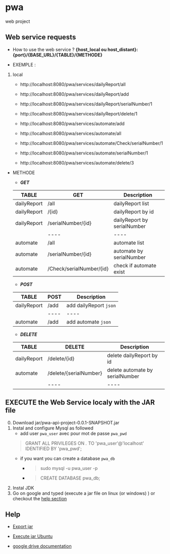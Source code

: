 # pwa
web project 

## Web service requests

- How to use the web service ?
    **{host_local ou host_distant}:{port}/{BASE_URL}/{TABLE}/{METHODE}**

- EXEMPLE :
1. local
    * http://localhost:8080/pwa/services/dailyReport/all
    * http://localhost:8080/pwa/services/dailyReport/add
    * http://localhost:8080/pwa/services/dailyReport/serialNumber/1
    * http://localhost:8080/pwa/services/dailyReport/delete/1
    
    * http://localhost:8080/pwa/services/automate/add
    * http://localhost:8080/pwa/services/automate/all
    * http://localhost:8080/pwa/services/automate/Check/serialNumber/1
    * http://localhost:8080/pwa/services/automate/serialNumber/1
    * http://localhost:8080/pwa/services/automate/delete/3
  

- METHODE
    * ***GET***

    | TABLE | GET                   | Description               | 
    | ----  | ----                  | ----                      |
    |dailyReport	| /all               | dailyReport list         |
    |dailyReport	| /{id}              |  dailyReport by id       |
    |dailyReport	| /serialNumber/{id} | dailyReport by serialNumber |
    |    	| ----                  | ----                      |
    |automate   	| /all                  | automate list              |
    |automate	| /serialNumber/{id}    | automate by serialNumber |
    |automate	| /Check/serialNumber/{id} | check if automate exist |
    
    * ***POST***

    | TABLE | POST                  | Description               | 
    | ----  | ----                  | ----                      |
    |dailyReport	| /add                 | add dailyReport `json`  |
    |	            | ----                  | ----                      |
    |automate	| /add                 | add automate `json`  |
    
     
    * ***DELETE***

    | TABLE | DELETE                  | Description               | 
    | ----  | ----                  | ----                      |
    |dailyReport	| /delete/{id}         | delete dailyReport by id  |
    |automate   	| /delete/{serialNumber} | delete automate by serialNumber  |
    |	            | ----                  | ----                      |

## EXECUTE the Web Service localy with the JAR file

0. Download jar/pwa-api-project-0.0.1-SNAPSHOT.jar
1. Instal and configure Mysql as followed
    * add user `pwa_user` avec pour mot de passe `pwa_pwd` 
     >GRANT ALL PRIVILEGES ON *.* TO 'pwa_user'@'localhost' IDENTIFIED BY 'pwa_pwd';
    * if you want you can create a database `pwa_db`
        - >sudo mysql -u pwa_user -p
        - >CREATE DATABASE pwa_db;
2. Instal JDK
3. Go on google and typed (execute a jar file on linux (or windows) ) or checkout the [help section ](#Help)

## Help

* [Export jar](https://www.youtube.com/watch?v=qDTUYkaXAEc)
* [Execute jar Ubuntu](https://askubuntu.com/questions/101746/how-can-i-execute-a-jar-file-from-the-terminal)

* [google drive documentation](https://drive.google.com/drive/folders/1PR4mM98NHjPSkyEAsH8Las0ueLAN4RAo?usp=sharing)
